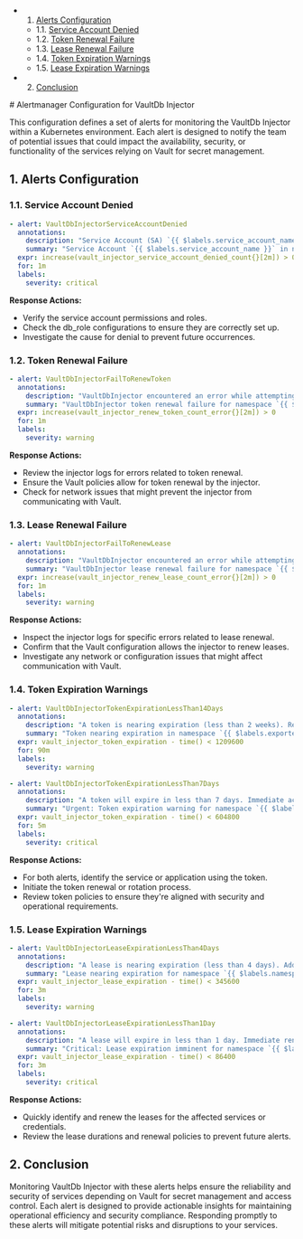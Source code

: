 <!-- vscode-markdown-toc -->
* 1. [Alerts Configuration](#AlertsConfiguration)
	* 1.1. [Service Account Denied](#ServiceAccountDenied)
	* 1.2. [Token Renewal Failure](#TokenRenewalFailure)
	* 1.3. [Lease Renewal Failure](#LeaseRenewalFailure)
	* 1.4. [Token Expiration Warnings](#TokenExpirationWarnings)
	* 1.5. [Lease Expiration Warnings](#LeaseExpirationWarnings)
* 2. [Conclusion](#Conclusion)

<!-- vscode-markdown-toc-config
	numbering=true
	autoSave=true
	/vscode-markdown-toc-config -->
<!-- /vscode-markdown-toc --># Alertmanager Configuration for VaultDb Injector

This configuration defines a set of alerts for monitoring the VaultDb Injector within a Kubernetes environment. Each alert is designed to notify the team of potential issues that could impact the availability, security, or functionality of the services relying on Vault for secret management.

##  1. <a name='AlertsConfiguration'></a>Alerts Configuration

###  1.1. <a name='ServiceAccountDenied'></a>Service Account Denied

```yaml
- alert: VaultDbInjectorServiceAccountDenied
  annotations:
    description: "Service Account (SA) `{{ $labels.service_account_name }}` in namespace `{{ $labels.exported_namespace }}` was denied access to db_role `{{ $labels.db_role }}` due to `{{ $labels.cause }}` on cluster `{{ $labels.k8s_cluster }}`. Immediate investigation is recommended to ensure proper access controls and service configurations."
    summary: "Service Account `{{ $labels.service_account_name }}` in namespace `{{ $labels.exported_namespace }}` was denied by the injector."
  expr: increase(vault_injector_service_account_denied_count{}[2m]) > 0
  for: 1m
  labels:
    severity: critical
```

**Response Actions:**
- Verify the service account permissions and roles.
- Check the db_role configurations to ensure they are correctly set up.
- Investigate the cause for denial to prevent future occurrences.

###  1.2. <a name='TokenRenewalFailure'></a>Token Renewal Failure

```yaml
- alert: VaultDbInjectorFailToRenewToken
  annotations:
    description: "VaultDbInjector encountered an error while attempting to renew a token. This might affect the continuous operation of dependent services. Check for errors and ensure the token renewal process is configured correctly."
    summary: "VaultDbInjector token renewal failure for namespace `{{ $labels.exported_namespace }}` on cluster `{{ $labels.k8s_cluster }}`."
  expr: increase(vault_injector_renew_token_count_error{}[2m]) > 0
  for: 1m
  labels:
    severity: warning
```

**Response Actions:**
- Review the injector logs for errors related to token renewal.
- Ensure the Vault policies allow for token renewal by the injector.
- Check for network issues that might prevent the injector from communicating with Vault.

###  1.3. <a name='LeaseRenewalFailure'></a>Lease Renewal Failure

```yaml
- alert: VaultDbInjectorFailToRenewLease
  annotations:
    description: "VaultDbInjector encountered an error while attempting to renew a lease. Similar to token renewal failures, this can disrupt service operations if not addressed."
    summary: "VaultDbInjector lease renewal failure for namespace `{{ $labels.exported_namespace }}` on cluster `{{ $labels.k8s_cluster }}`."
  expr: increase(vault_injector_renew_lease_count_error{}[2m]) > 0
  for: 1m
  labels:
    severity: warning
```

**Response Actions:**
- Inspect the injector logs for specific errors related to lease renewal.
- Confirm that the Vault configuration allows the injector to renew leases.
- Investigate any network or configuration issues that might affect communication with Vault.

###  1.4. <a name='TokenExpirationWarnings'></a>Token Expiration Warnings

```yaml
- alert: VaultDbInjectorTokenExpirationLessThan14Days
  annotations:
    description: "A token is nearing expiration (less than 2 weeks). Renewing or rotating the token promptly ensures continuous service operation without interruption."
    summary: "Token nearing expiration in namespace `{{ $labels.exported_namespace }}` on cluster `{{ $labels.k8s_cluster }}`."
  expr: vault_injector_token_expiration - time() < 1209600
  for: 90m
  labels:
    severity: warning

- alert: VaultDbInjectorTokenExpirationLessThan7Days
  annotations:
    description: "A token will expire in less than 7 days. Immediate action is required to renew or rotate the token to avoid service disruption."
    summary: "Urgent: Token expiration warning for namespace `{{ $labels.exported_namespace }}`."
  expr: vault_injector_token_expiration - time() < 604800
  for: 5m
  labels:
    severity: critical
```

**Response Actions:**
- For both alerts, identify the service or application using the token.
- Initiate the token renewal or rotation process.
- Review token policies to ensure they're aligned with security and operational requirements.

###  1.5. <a name='LeaseExpirationWarnings'></a>Lease Expiration Warnings

```yaml
- alert: VaultDbInjectorLeaseExpirationLessThan4Days
  annotations:
    description: "A lease is nearing expiration (less than 4 days). Addressing this promptly can prevent potential access issues for services relying on leased credentials or secrets."
    summary: "Lease nearing expiration for namespace `{{ $labels.namespace }}` on cluster `{{ $labels.k8s_cluster }}`."
  expr: vault_injector_lease_expiration - time() < 345600
  for: 3m
  labels:
    severity: warning

- alert: VaultDbInjectorLeaseExpirationLessThan1Day
  annotations:
    description: "A lease will expire in less than 1 day. Immediate renewal is critical to maintaining access for the dependent services."
    summary: "Critical: Lease expiration imminent for namespace `{{ $labels.namespace }}`."
  expr: vault_injector_lease_expiration - time() < 86400
  for: 3m
  labels:
    severity: critical
```

**Response Actions:**
- Quickly identify and renew the leases for the affected services or credentials.
- Review the lease durations and renewal policies to prevent future alerts.

##  2. <a name='Conclusion'></a>Conclusion

Monitoring VaultDb Injector with these alerts helps ensure the reliability and security of services depending on Vault for secret management and access control. Each alert is designed to provide actionable insights for maintaining operational efficiency and security compliance. Responding promptly to these alerts will mitigate potential risks and disruptions to your services.